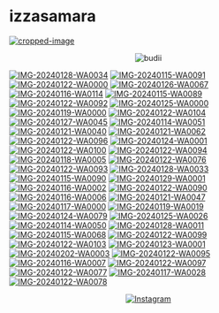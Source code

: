 # izzasamara
<a href="https://ibb.co/9yJP4qB"><img src="https://i.ibb.co/wpTtQK8/cropped-image.png" alt="cropped-image" border="0"></a>



<p align="center">
  <img src="http://readme-typing-svg.herokuapp.com?color=%230B80F7&center=true&vCenter=true&multiline=false&lines=Hai+IZZASMARA!+%3A).;jangan+lupa+kasih+start+🌟" alt="budii">
</p>
<a href="https://ibb.co/TLydL38"><img src="https://i.ibb.co/m8pg8Wq/IMG-20240128-WA0034.jpg" alt="IMG-20240128-WA0034" border="0"></a>
<a href="https://ibb.co/cFJ0sGJ"><img src="https://i.ibb.co/hWsbTPs/IMG-20240115-WA0091.jpg" alt="IMG-20240115-WA0091" border="0"></a>
<a href="https://ibb.co/Hn7fxkd"><img src="https://i.ibb.co/KF6pL3w/IMG-20240122-WA0000.jpg" alt="IMG-20240122-WA0000" border="0"></a>
<a href="https://ibb.co/fqpV9Vf"><img src="https://i.ibb.co/sbwpCpn/IMG-20240126-WA0067.jpg" alt="IMG-20240126-WA0067" border="0"></a>
<a href="https://ibb.co/1TWWgDN"><img src="https://i.ibb.co/Tt33fVG/IMG-20240116-WA0114.jpg" alt="IMG-20240116-WA0114" border="0"></a>
<a href="https://ibb.co/0DFJRhX"><img src="https://i.ibb.co/X23JrS4/IMG-20240115-WA0089.jpg" alt="IMG-20240115-WA0089" border="0"></a>
<a href="https://ibb.co/DrxBG7r"><img src="https://i.ibb.co/hYPGXKY/IMG-20240122-WA0092.jpg" alt="IMG-20240122-WA0092" border="0"></a>
<a href="https://ibb.co/mqbFgFb"><img src="https://i.ibb.co/gTmFhFm/IMG-20240125-WA0000.jpg" alt="IMG-20240125-WA0000" border="0"></a>
<a href="https://ibb.co/XpzxRn9"><img src="https://i.ibb.co/rMZ2rBg/IMG-20240119-WA0000.jpg" alt="IMG-20240119-WA0000" border="0"></a>
<a href="https://ibb.co/YhtMnBP"><img src="https://i.ibb.co/M7R4wkZ/IMG-20240122-WA0104.jpg" alt="IMG-20240122-WA0104" border="0"></a>
<a href="https://ibb.co/92yScdZ"><img src="https://i.ibb.co/TRPdYNW/IMG-20240127-WA0045.jpg" alt="IMG-20240127-WA0045" border="0"></a>
<a href="https://ibb.co/n18cRGT"><img src="https://i.ibb.co/ykByV9D/IMG-20240114-WA0051.jpg" alt="IMG-20240114-WA0051" border="0"></a>
<a href="https://ibb.co/r07JNXP"><img src="https://i.ibb.co/h97vwT5/IMG-20240121-WA0040.jpg" alt="IMG-20240121-WA0040" border="0"></a>
<a href="https://ibb.co/prDwTt3"><img src="https://i.ibb.co/cX539GN/IMG-20240121-WA0062.jpg" alt="IMG-20240121-WA0062" border="0"></a>
<a href="https://ibb.co/JQtRh2H"><img src="https://i.ibb.co/Rybp5Pc/IMG-20240122-WA0096.jpg" alt="IMG-20240122-WA0096" border="0"></a>
<a href="https://ibb.co/CsCFpdh"><img src="https://i.ibb.co/vvy8C5Z/IMG-20240124-WA0001.jpg" alt="IMG-20240124-WA0001" border="0"></a>
<a href="https://ibb.co/Rpx3Rp5"><img src="https://i.ibb.co/LzLxVzG/IMG-20240122-WA0100.jpg" alt="IMG-20240122-WA0100" border="0"></a>
<a href="https://ibb.co/fXzfqSV"><img src="https://i.ibb.co/hgJbLMx/IMG-20240122-WA0094.jpg" alt="IMG-20240122-WA0094" border="0"></a>
<a href="https://ibb.co/2qzFmCV"><img src="https://i.ibb.co/gy0rHfq/IMG-20240118-WA0005.jpg" alt="IMG-20240118-WA0005" border="0"></a>
<a href="https://ibb.co/mtFy0QM"><img src="https://i.ibb.co/J2FpqXM/IMG-20240122-WA0076.jpg" alt="IMG-20240122-WA0076" border="0"></a>
<a href="https://ibb.co/997Wn5g"><img src="https://i.ibb.co/JR9HnJt/IMG-20240122-WA0093.jpg" alt="IMG-20240122-WA0093" border="0"></a>
<a href="https://ibb.co/6XXTP06"><img src="https://i.ibb.co/tLLvspy/IMG-20240128-WA0033.jpg" alt="IMG-20240128-WA0033" border="0"></a>
<a href="https://ibb.co/3vKkht3"><img src="https://i.ibb.co/ZS9NTyj/IMG-20240115-WA0090.jpg" alt="IMG-20240115-WA0090" border="0"></a>
<a href="https://ibb.co/phf4ggb"><img src="https://i.ibb.co/Rj3Q11Y/IMG-20240129-WA0001.jpg" alt="IMG-20240129-WA0001" border="0"></a>
<a href="https://ibb.co/MVVC8Yw"><img src="https://i.ibb.co/9TTrwFK/IMG-20240116-WA0002.jpg" alt="IMG-20240116-WA0002" border="0"></a>
<a href="https://ibb.co/fqXWQJG"><img src="https://i.ibb.co/RYgK784/IMG-20240122-WA0090.jpg" alt="IMG-20240122-WA0090" border="0"></a>
<a href="https://ibb.co/B4Wx073"><img src="https://i.ibb.co/6v9xjpw/IMG-20240116-WA0006.jpg" alt="IMG-20240116-WA0006" border="0"></a>
<a href="https://ibb.co/LhKNzRW"><img src="https://i.ibb.co/5xZKW4y/IMG-20240121-WA0047.jpg" alt="IMG-20240121-WA0047" border="0"></a>
<a href="https://ibb.co/9nQYdJM"><img src="https://i.ibb.co/G7zPrXh/IMG-20240117-WA0000.jpg" alt="IMG-20240117-WA0000" border="0"></a>
<a href="https://ibb.co/Ybs3FmZ"><img src="https://i.ibb.co/M90sxr6/IMG-20240119-WA0019.jpg" alt="IMG-20240119-WA0019" border="0"></a>
<a href="https://ibb.co/4gWVGbS"><img src="https://i.ibb.co/84M7pyx/IMG-20240124-WA0079.jpg" alt="IMG-20240124-WA0079" border="0"></a>
<a href="https://ibb.co/5kwQchR"><img src="https://i.ibb.co/f9L30dx/IMG-20240125-WA0026.jpg" alt="IMG-20240125-WA0026" border="0"></a>
<a href="https://ibb.co/wcWQhvX"><img src="https://i.ibb.co/CP79KrZ/IMG-20240114-WA0050.jpg" alt="IMG-20240114-WA0050" border="0"></a>
<a href="https://ibb.co/Rp9r5MG"><img src="https://i.ibb.co/ynXv3Mm/IMG-20240128-WA0011.jpg" alt="IMG-20240128-WA0011" border="0"></a>
<a href="https://ibb.co/KyCWkdq"><img src="https://i.ibb.co/SvqB8bn/IMG-20240115-WA0068.jpg" alt="IMG-20240115-WA0068" border="0"></a>
<a href="https://ibb.co/vYg8tGs"><img src="https://i.ibb.co/6BV5dxv/IMG-20240122-WA0099.jpg" alt="IMG-20240122-WA0099" border="0"></a>
<a href="https://ibb.co/zsN9mpy"><img src="https://i.ibb.co/31k6T2D/IMG-20240122-WA0103.jpg" alt="IMG-20240122-WA0103" border="0"></a>
<a href="https://ibb.co/Gdjm8sp"><img src="https://i.ibb.co/6y5QTvw/IMG-20240123-WA0001.jpg" alt="IMG-20240123-WA0001" border="0"></a>
<a href="https://ibb.co/kJRqn7S"><img src="https://i.ibb.co/HCWGvSH/IMG-20240202-WA0003.jpg" alt="IMG-20240202-WA0003" border="0"></a>
<a href="https://ibb.co/whpnkCV"><img src="https://i.ibb.co/9HyxD26/IMG-20240122-WA0095.jpg" alt="IMG-20240122-WA0095" border="0"></a>
<a href="https://ibb.co/1dwf2Wr"><img src="https://i.ibb.co/txWMCrq/IMG-20240116-WA0007.jpg" alt="IMG-20240116-WA0007" border="0"></a>
<a href="https://ibb.co/2YYC1Dw"><img src="https://i.ibb.co/rffzRCg/IMG-20240122-WA0097.jpg" alt="IMG-20240122-WA0097" border="0"></a>
<a href="https://ibb.co/wSJwZgQ"><img src="https://i.ibb.co/1rsdYQX/IMG-20240122-WA0077.jpg" alt="IMG-20240122-WA0077" border="0"></a>
<a href="https://ibb.co/VwkqRn3"><img src="https://i.ibb.co/WVR2Z8s/IMG-20240117-WA0028.jpg" alt="IMG-20240117-WA0028" border="0"></a>
<a href="https://ibb.co/5111b9z"><img src="https://i.ibb.co/nwwwx0V/IMG-20240122-WA0078.jpg" alt="IMG-20240122-WA0078" border="0"></a>

<p align="center">
 <a href="https://www.instagram.com/ccxarayz?igsh=MXJ3NDNmYWFhNmh3cQ=="><img alt="Instagram" src="https://img.shields.io/badge/Instagram-E4405F?style=for-the-badge&logo=instagram&logoColor=black"/></a><a href="https://wa.me/+6288299525310"><img 
